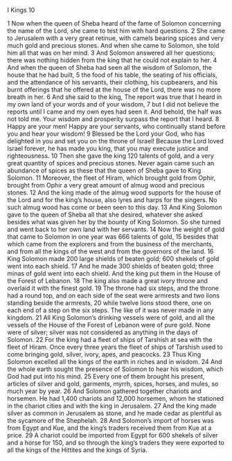 I Kings 10

1	Now when the queen of Sheba heard of the fame of Solomon concerning the name of the Lord, she came to test him with hard questions.
2	She came to Jerusalem with a very great retinue, with camels bearing spices and very much gold and precious stones. And when she came to Solomon, she told him all that was on her mind.
3	And Solomon answered all her questions; there was nothing hidden from the king that he could not explain to her.
4	And when the queen of Sheba had seen all the wisdom of Solomon, the house that he had built,
5	the food of his table, the seating of his officials, and the attendance of his servants, their clothing, his cupbearers, and his burnt offerings that he offered at the house of the Lord, there was no more breath in her.
6	And she said to the king, The report was true that I heard in my own land of your words and of your wisdom,
7	but I did not believe the reports until I came and my own eyes had seen it. And behold, the half was not told me. Your wisdom and prosperity surpass the report that I heard.
8	Happy are your men! Happy are your servants, who continually stand before you and hear your wisdom!
9	Blessed be the Lord your God, who has delighted in you and set you on the throne of Israel! Because the Lord loved Israel forever, he has made you king, that you may execute justice and righteousness.
10	Then she gave the king 120 talents of gold, and a very great quantity of spices and precious stones. Never again came such an abundance of spices as these that the queen of Sheba gave to King Solomon.
11	Moreover, the fleet of Hiram, which brought gold from Ophir, brought from Ophir a very great amount of almug wood and precious stones.
12	And the king made of the almug wood supports for the house of the Lord and for the king’s house, also lyres and harps for the singers. No such almug wood has come or been seen to this day.
13	And King Solomon gave to the queen of Sheba all that she desired, whatever she asked besides what was given her by the bounty of King Solomon. So she turned and went back to her own land with her servants.
14	Now the weight of gold that came to Solomon in one year was 666 talents of gold,
15	besides that which came from the explorers and from the business of the merchants, and from all the kings of the west and from the governors of the land.
16	King Solomon made 200 large shields of beaten gold; 600 shekels of gold went into each shield.
17	And he made 300 shields of beaten gold; three minas of gold went into each shield. And the king put them in the House of the Forest of Lebanon.
18	The king also made a great ivory throne and overlaid it with the finest gold.
19	The throne had six steps, and the throne had a round top, and on each side of the seat were armrests and two lions standing beside the armrests,
20	while twelve lions stood there, one on each end of a step on the six steps. The like of it was never made in any kingdom.
21	All King Solomon’s drinking vessels were of gold, and all the vessels of the House of the Forest of Lebanon were of pure gold. None were of silver; silver was not considered as anything in the days of Solomon.
22	For the king had a fleet of ships of Tarshish at sea with the fleet of Hiram. Once every three years the fleet of ships of Tarshish used to come bringing gold, silver, ivory, apes, and peacocks.
23	Thus King Solomon excelled all the kings of the earth in riches and in wisdom.
24	And the whole earth sought the presence of Solomon to hear his wisdom, which God had put into his mind.
25	Every one of them brought his present, articles of silver and gold, garments, myrrh, spices, horses, and mules, so much year by year.
26	And Solomon gathered together chariots and horsemen. He had 1,400 chariots and 12,000 horsemen, whom he stationed in the chariot cities and with the king in Jerusalem.
27	And the king made silver as common in Jerusalem as stone, and he made cedar as plentiful as the sycamore of the Shephelah.
28	And Solomon’s import of horses was from Egypt and Kue, and the king’s traders received them from Kue at a price.
29	A chariot could be imported from Egypt for 600 shekels of silver and a horse for 150, and so through the king’s traders they were exported to all the kings of the Hittites and the kings of Syria.

